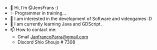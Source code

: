 - 👋 Hi, I’m @JensFrans :)
- ✨ Programmer in training... 
- 👀 I am interested in the development of Software and videogames :D
- 🌱 I am currently learning Java and GDScript.
- 📫 How to contact me: 
  - Gmail JanfrancoParra@gmail.com
  - Discord Shio Shoujo # 7308

<!---
JensFrans/JensFrans is a ✨ special ✨ repository because its `README.md` (this file) appears on your GitHub profile.
You can click the Preview link to take a look at your changes.
--->
